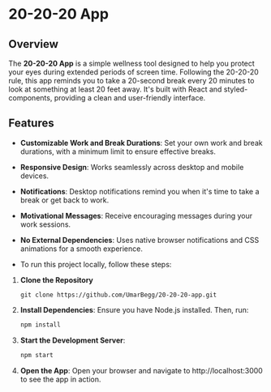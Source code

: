 # 20-20-20 App

## Overview

The **20-20-20 App** is a simple wellness tool designed to help you protect your eyes during extended periods of screen time. Following the 20-20-20 rule, this app reminds you to take a 20-second break every 20 minutes to look at something at least 20 feet away. It's built with React and styled-components, providing a clean and user-friendly interface.

## Features

- **Customizable Work and Break Durations**: Set your own work and break durations, with a minimum limit to ensure effective breaks.
- **Responsive Design**: Works seamlessly across desktop and mobile devices.
- **Notifications**: Desktop notifications remind you when it's time to take a break or get back to work.
- **Motivational Messages**: Receive encouraging messages during your work sessions.
- **No External Dependencies**: Uses native browser notifications and CSS animations for a smooth experience.

- To run this project locally, follow these steps:

1. **Clone the Repository**
   ```
   git clone https://github.com/UmarBegg/20-20-20-app.git
   ```

3. **Install Dependencies**: Ensure you have Node.js installed. Then, run:
   ```bash
   npm install
   ```
   
4. **Start the Development Server**:
   ```bash
   npm start
   ```
5. **Open the App**: Open your browser and navigate to http://localhost:3000 to see the app in action.
